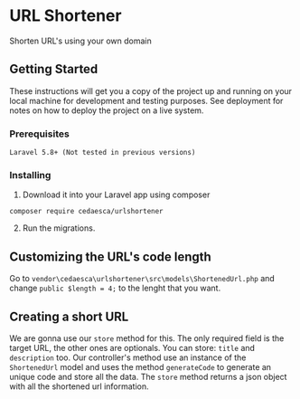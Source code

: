 # URL Shortener

Shorten URL's using your own domain

## Getting Started

These instructions will get you a copy of the project up and running on your local machine for development and testing purposes. See deployment for notes on how to deploy the project on a live system.

### Prerequisites

```
Laravel 5.8+ (Not tested in previous versions)
```

### Installing

1) Download it into your Laravel app using composer

```
composer require cedaesca/urlshortener
```

2) Run the migrations.

## Customizing the URL's code length

Go to `vendor\cedaesca\urlshortener\src\models\ShortenedUrl.php` and change `public $length = 4;` to the lenght that you want.

## Creating a short URL

We are gonna use our `store` method for this. The only required field is the target URL, the other ones are optionals.
You can store: `title` and `description` too. Our controller's method use an instance of the `ShortenedUrl` model and uses the method `generateCode` to generate an unique code and store all the data. The `store` method returns a json object with all the shortened url information.